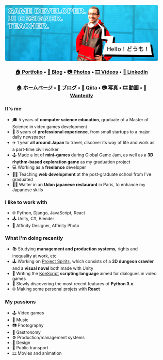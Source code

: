 ![Header](header.png)

<h3 align="center"><b><a href="https://michaelhubert.me/">🏠 Portfolio</a></b> • <b><a href="https://blog.michaelhubert.me/">📰 Blog</a></b> • <b><a href="https://www.flickr.com/people/komanaki/">📷 Photos</a></b> • <b><a href="https://vimeo.com/michaelhubert">🎞️ Videos</a></b> • <b><a href="https://www.linkedin.com/in/michaelhubertme/">👔 LinkedIn</a></b></h3>
<h3 align="center"><b><a href="https://michaelhubert.me/jp/">🏠 ホームページ</a></b> • <b><a href="https://blog.michaelhubert.me/">📰 ブログ</a></b> • <b><a href="https://qiita.com/komanaki">📰 Qiita</a></b> • <b><a href="https://www.flickr.com/people/komanaki/">📷 写真</a></b> • <b><a href="https://vimeo.com/michaelhubert">🎞️ 動画</a></b> • <b><a href="https://www.wantedly.com/id/michaelhubert">👔 Wantedly</a></b></h3>

### It's me

* 🎓 5 years of **computer science education**, graduate of a Master of Science in video games development
* 🏢 8 years of **professional experience**, from small startups to a major daily newspaper
* ✈️ 1 year **all around Japan** to travel, discover its way of life and work as a part-time civil worker
* 🕹️ Made a lot of **mini-games** during Global Game Jam, as well as a **3D rhythm-based exploration game** as my graduation project
* 💻 Working as a **freelance** developer
* 👨‍🏫 Teaching **web development** at the post-graduate school from I've graduated
* 👨‍🍳 Waiter in an **Udon japanese restaurant** in Paris, to enhance my Japanese skills

### I like to work with

* 🌐 Python, Django, JavaScript, React
* 🕹️ Unity, C#, Blender
* 🎨 Affinity Designer, Affinity Photo

### What I'm doing recently

* 📚 Studying **management and production systems**, rights and inequality at work, etc
* 🕹️ Working on [Project Spirits](https://www.michaelhubert.me/project-spirits/), which consists of a **3D dungeon crawler** and a **visual novel** both made with Unity
* 💬 Writing the [KoeScript](https://github.com/komanaki/koescript) **scripting language** aimed for dialogues in video games
* 🐍 Slowly discovering the most recent features of **Python 3.x**
* 🌐 Making some personal projets with **React**

### My passions

* 🕹️ Video games
* 🎵 Music
* 📷 Photography
* 🍜 Gastronomy
* ⚙️ Production/management systems
* 🎨 Design
* 🚆 Public transport
* 🎞️ Movies and animation
